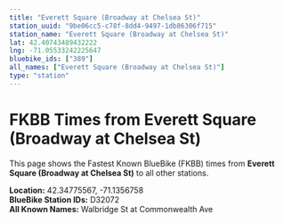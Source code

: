 ```yaml
---
title: "Everett Square (Broadway at Chelsea St)"
station_uuid: "9be06cc5-c78f-8dd4-9497-1db86306f715"
station_name: "Everett Square (Broadway at Chelsea St)"
lat: 42.40743489432222
lng: -71.05533242225647
bluebike_ids: ["389"]
all_names: ["Everett Square (Broadway at Chelsea St)"]
type: "station"
---
```


# FKBB Times from Everett Square (Broadway at Chelsea St)

This page shows the Fastest Known BlueBike (FKBB) times from **Everett Square (Broadway at Chelsea St)** to all other stations.

**Location:** 42.34775567, -71.1356758  
**BlueBike Station IDs:** D32072  
**All Known Names:** Walbridge St at Commonwealth Ave

